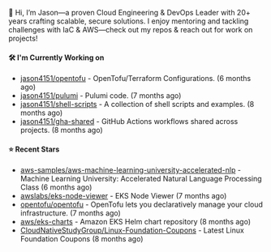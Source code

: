 👋 Hi, I’m Jason—a proven Cloud Engineering & DevOps Leader with 20+ years crafting scalable, secure solutions. I enjoy mentoring and tackling challenges with IaC & AWS—check out my repos & reach out for work on projects!

#### 🛠️ I'm Currently Working on

- [jason4151/opentofu](https://github.com/jason4151/opentofu) - OpenTofu/Terraform Configurations. (6 months ago)
- [jason4151/pulumi](https://github.com/jason4151/pulumi) - Pulumi code. (7 months ago)
- [jason4151/shell-scripts](https://github.com/jason4151/shell-scripts) - A collection of shell scripts and examples. (8 months ago)
- [jason4151/gha-shared](https://github.com/jason4151/gha-shared) - GitHub Actions workflows shared across projects. (8 months ago)

#### ⭐ Recent Stars

- [aws-samples/aws-machine-learning-university-accelerated-nlp](https://github.com/aws-samples/aws-machine-learning-university-accelerated-nlp) - Machine Learning University: Accelerated Natural Language Processing Class (6 months ago)
- [awslabs/eks-node-viewer](https://github.com/awslabs/eks-node-viewer) - EKS Node Viewer (7 months ago)
- [opentofu/opentofu](https://github.com/opentofu/opentofu) - OpenTofu lets you declaratively manage your cloud infrastructure. (7 months ago)
- [aws/eks-charts](https://github.com/aws/eks-charts) - Amazon EKS Helm chart repository (8 months ago)
- [CloudNativeStudyGroup/Linux-Foundation-Coupons](https://github.com/CloudNativeStudyGroup/Linux-Foundation-Coupons) - Latest Linux Foundation Coupons (8 months ago)
